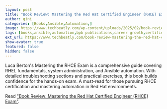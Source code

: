 ```yaml
---
layout: post
title: "Book Review: Mastering the Red Hat Certified Engineer (RHCE) Exam"
author: gini
categories: [Books,Ansible,Automation,]
image: https://www.techbeatly.com/wp-content/uploads/2025/02/book-review-mastering-the-red-hat-certified-engineer-rhce-exam-1024x610.jpeg
tags: [books,ansible,automation,bpb publications,career growth,certification,exam preparation,hands-on learning,it certification,linux,luca berton,networking,open source,performance optimization,playbooks,practical exercises,red hat,red hat ansible,rhce,rhel,security,storage,system administration,troubleshooting,]
ext_url: https://www.techbeatly.com/book-review-mastering-the-red-hat-certified-engineer-rhce-exam/
show-avatar: true
featured: false
hidden: false
---
```


Luca Berton's Mastering the RHCE Exam is a comprehensive guide covering RHEL fundamentals, system administration, and Ansible automation. With detailed troubleshooting sections and practical exercises, this book builds confidence for the hands-on exam. A must-read for those pursuing RHCE certification and mastering automation in Red Hat environments.

Read ["Book Review: Mastering the Red Hat Certified Engineer (RHCE) Exam"](https://www.techbeatly.com/book-review-mastering-the-red-hat-certified-engineer-rhce-exam/).
